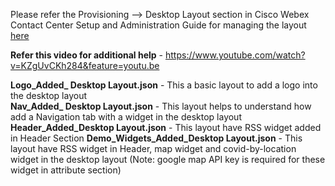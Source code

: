 Please refer the Provisioning --> Desktop Layout section in Cisco Webex Contact Center Setup and Administration Guide for managing the layout [here](https://www.cisco.com/c/en/us/td/docs/voice_ip_comm/cust_contact/contact_center/CJP/SetupandAdministrationGuide_2/b_mp-release-2/b_cc-release-2_chapter_011.html#topic_BF0EBDF65DCB0A552164D6306657C892)

**Refer this video for additional help** - https://www.youtube.com/watch?v=KZgUvCKh284&feature=youtu.be

**Logo_Added_ Desktop Layout.json** - This a basic layout to add a logo into the desktop layout <br />
**Nav_Added_ Desktop Layout.json**  - This layout helps to understand how add a Navigation tab with a widget in the desktop layout
**Header_Added_Desktop Layout.json** - This layout have RSS widget added in Header Section
**Demo_Widgets_Added_Desktop Layout.json** - This layout have RSS widget in Header, map widget and covid-by-location widget in the desktop layout (Note: google map API key is required for these widget in attribute section)

